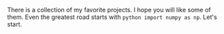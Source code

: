There is a collection of my favorite projects. I hope you will like some of them.
Even the greatest road starts with ```python import numpy as np```. 
Let's start.
<!--
**submaps/submaps** is a ✨ _special_ ✨ repository because its `README.md` (this file) appears on your GitHub profile.
GeoScience, Ads, and NLP
There is a collection of my favorite projects. I hope you will like some of them.
Even the greatest road starts with import numpy as np. 
Let's start.

Here are some ideas to get you started:

- 🔭 I’m currently working on ...
- 🌱 I’m currently learning ...
- 👯 I’m looking to collaborate on ...
- 🤔 I’m looking for help with ...
- 💬 Ask me about ...
- 📫 How to reach me: ...
- 😄 Pronouns: ...
- ⚡ Fun fact: ...
-->
